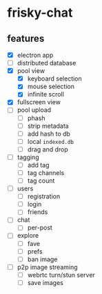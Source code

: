 # frisky-chat

## features

- [x] electron app
- [ ] distributed database
- [x] pool view
  - [x] keyboard selection
  - [x] mouse selection
  - [x] infinite scroll
- [x] fullscreen view
- [ ] pool upload
  - [ ] phash
  - [ ] strip metadata
  - [ ] add hash to db
  - [ ] local `indexed.db`
  - [ ] drag and drop
- [ ] tagging
  - [ ] add tag
  - [ ] tag channels
  - [ ] tag count
- [ ] users
  - [ ] registration
  - [ ] login
  - [ ] friends
- [ ] chat
  - [ ] per-post
- [ ] explore
  - [ ] fave
  - [ ] prefs
  - [ ] ban image
- [ ] p2p image streaming
  - [ ] webrtc turn/stun server
  - [ ] save images
